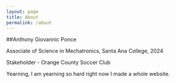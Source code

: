 ```yaml
---
layout: page
title: About
permalink: /about
---
```


##Anthony Giovannic Ponce

Associate of Science in Mechatronics, Santa Ana College, 2024


Stakeholder - Orange County Soccer Club



Yearning, I am yearning so hard right now I made a whole website.
